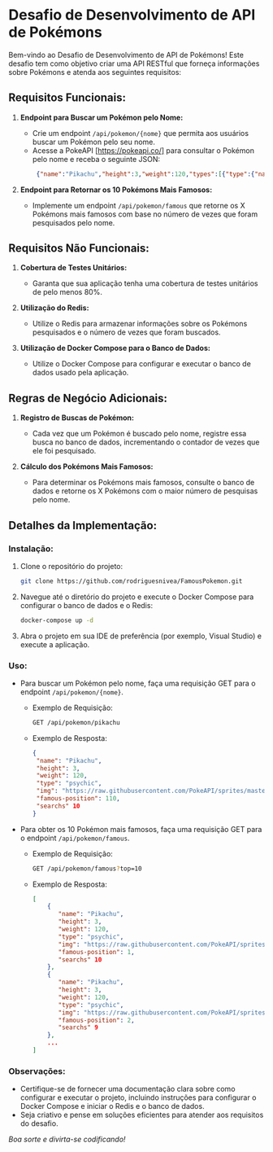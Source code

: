 # Desafio de Desenvolvimento de API de Pokémons

Bem-vindo ao Desafio de Desenvolvimento de API de Pokémons! Este desafio tem como objetivo criar uma API RESTful que forneça informações sobre Pokémons e atenda aos seguintes requisitos:

## Requisitos Funcionais:

1. **Endpoint para Buscar um Pokémon pelo Nome:**
   - Crie um endpoint `/api/pokemon/{nome}` que permita aos usuários buscar um Pokémon pelo seu nome.
   - Acesse a PokeAPI [https://pokeapi.co/] para consultar o Pokémon pelo nome e receba o seguinte JSON: 
     ```json
      {"name":"Pikachu","height":3,"weight":120,"types":[{"type":{"name":"psychic"}}],"sprites":{"other":{"dream_world":{"front_default":"https://raw.githubusercontent.com/PokeAPI/sprites/master/sprites/pokemon/other/dream-world/150.svg"}}}}
     ```

2. **Endpoint para Retornar os 10 Pokémons Mais Famosos:**
   - Implemente um endpoint `/api/pokemon/famous` que retorne os X Pokémons mais famosos com base no número de vezes que foram pesquisados pelo nome.

## Requisitos Não Funcionais:

1. **Cobertura de Testes Unitários:**
   - Garanta que sua aplicação tenha uma cobertura de testes unitários de pelo menos 80%.

2. **Utilização do Redis:**
   - Utilize o Redis para armazenar informações sobre os Pokémons pesquisados e o número de vezes que foram buscados.

3. **Utilização de Docker Compose para o Banco de Dados:**
   - Utilize o Docker Compose para configurar e executar o banco de dados usado pela aplicação.

## Regras de Negócio Adicionais:

1. **Registro de Buscas de Pokémon:**
   - Cada vez que um Pokémon é buscado pelo nome, registre essa busca no banco de dados, incrementando o contador de vezes que ele foi pesquisado.

2. **Cálculo dos Pokémons Mais Famosos:**
   - Para determinar os Pokémons mais famosos, consulte o banco de dados e retorne os X Pokémons com o maior número de pesquisas pelo nome.

## Detalhes da Implementação:

### Instalação:

1. Clone o repositório do projeto:
   
   ```bash
   git clone https://github.com/rodriguesnivea/FamousPokemon.git
   ```

2. Navegue até o diretório do projeto e execute o Docker Compose para configurar o banco de dados e o Redis:
   
   ```bash
   docker-compose up -d
   ```

3. Abra o projeto em sua IDE de preferência (por exemplo, Visual Studio) e execute a aplicação.

### Uso:

- Para buscar um Pokémon pelo nome, faça uma requisição GET para o endpoint `/api/pokemon/{nome}`.
  - Exemplo de Requisição:
    
    ```bash
    GET /api/pokemon/pikachu
    ```
  
  - Exemplo de Resposta:
    ```json
    {
     "name": "Pikachu",
     "height": 3,
     "weight": 120,
     "type": "psychic",
     "img": "https://raw.githubusercontent.com/PokeAPI/sprites/master/sprites/pokemon/other/dream-world/150.svg",
     "famous-position": 110,
     "searchs" 10
    }
    ```

- Para obter os 10 Pokémon mais famosos, faça uma requisição GET para o endpoint `/api/pokemon/famous`.
  - Exemplo de Requisição:
    
    ```bash
    GET /api/pokemon/famous?top=10
    ```
  
  - Exemplo de Resposta:
    ```json
    [
        {
           "name": "Pikachu",
           "height": 3,
           "weight": 120,
           "type": "psychic",
           "img": "https://raw.githubusercontent.com/PokeAPI/sprites/master/sprites/pokemon/other/dream-world/150.svg",
           "famous-position": 1,
           "searchs" 10
        },
        {
           "name": "Pikachu",
           "height": 3,
           "weight": 120,
           "type": "psychic",
           "img": "https://raw.githubusercontent.com/PokeAPI/sprites/master/sprites/pokemon/other/dream-world/150.svg",
           "famous-position": 2,
           "searchs" 9
        },
        ...
    ]
    ```

### Observações:

- Certifique-se de fornecer uma documentação clara sobre como configurar e executar o projeto, incluindo instruções para configurar o Docker Compose e iniciar o Redis e o banco de dados.
- Seja criativo e pense em soluções eficientes para atender aos requisitos do desafio.

*Boa sorte e divirta-se codificando!*  
